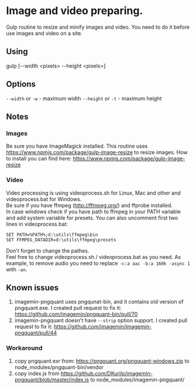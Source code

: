 # Image and video preparing.

Gulp routine to resize and minify images and video.
You need to do it before use images and video on a site.

## Using

gulp [--width &lt;pixels&gt; --height &lt;pixels&gt;]

## Options

`--width` or `-w` - maximum width
`--height` or `-t` - maximum height

## Notes

### Images
Be sure you have ImageMagick installed. This routine uses https://www.npmjs.com/package/gulp-image-resize to resize images.
How to install you can find here: https://www.npmjs.com/package/gulp-image-resize

### Video
Video processing is using videoprocess.sh for Linux, Mac and other and videoprocess.bat for Windows.  
Be sure if you have ffmpeg (http://ffmpeg.org/) and ffprobe installed.  
In case windows check if you have path to ffmpeg in your PATH variable and add system variable for presets. You can also uncomment first two lines in videoprocess.bat:  

```
SET PATH=%PATH%;d:\utils\ffmpeg\bin
SET FFMPEG_DATADIR=d:\utils\ffmpeg\presets
```

Don't forget to change the pathes.  
Feel free to change videoprocess.sh / videoprocess.bat as you need. As example, to remove audio you need to replace `-c:a aac -b:a 160k -async 1` with `-an`.  

## Known issues

1. imagemin-pngquant uses pngqunat-bin, and it contains old version of pngquant.exe. I created pull request to fix it: https://github.com/imagemin/pngquant-bin/pull/70
2. imagemin-pngquant doesn't have `--strip` option support. I created pull request to fix it: https://github.com/imagemin/imagemin-pngquant/pull/44

### Workaround
1. copy pngquant.exr from: https://pngquant.org/pngquant-windows.zip to node_modules/pngquant-bin/vendor
2. copy index.js from https://github.com/DKurilo/imagemin-pngquant/blob/master/index.js to node_modules/imagemin-pngquant/

